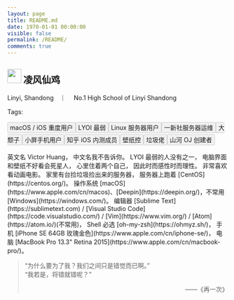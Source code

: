 ```yaml
---
layout: page
title: README.md
date: 1970-01-01 00:00:00
visible: false
permalink: /README/
comments: true
---
```

<meta http-equiv="Content-Security-Policy" content="upgrade-insecure-requests" />
<link rel="stylesheet" href="https://static.imvictor.tech/lib/Font-Awesome/css/font-awesome.min.css">
<link rel="stylesheet" href="https://static.imvictor.tech/lib/APlayer/dist/APlayer.min.css">
<style type="text/css">
.readme_tag{
    padding: 3px 5px;
    background-color: #f1f1f1;
    border: 1px solid #ccc;
    overflow: hidden;
    border-radius: 3px;
    margin-bottom: 10px;
}
.cp-mainbody{height: 5em !important;}
</style>

## <img style='height: 1.5em' src='https://avatars3.githubusercontent.com/u/21100901?v=3&s=120'></img> 凌风仙鸡
<i class="fa fa-location-arrow" aria-hidden="true"> </i> Linyi, Shandong　｜　<i class="fa fa-university" aria-hidden="true"> </i> No.1 High School of Linyi Shandong

Tags: <div style="line-height: 2"><span class="readme_tag">macOS / iOS 重度用户</span><span class="readme_tag">LYOI 最弱</span><span class="readme_tag">Linux 服务器用户</span><span class="readme_tag">一新社服务器运维</span><span class="readme_tag">大颓子</span><span class="readme_tag">小屏手机用户</span><span class="readme_tag">知乎 iOS 内测成员</span><span class="readme_tag">壁纸控</span><span class="readme_tag">垃圾佬</span><span class="readme_tag">山河 OJ 创建者</span>
</div>


<div id="aplayer"></div>
<div></div>
英文名 Victor Huang，  
中文名我不告诉你。  
LYOI 最弱的人没有之一，    
电脑界面和壁纸不好看会死星人，  
心里住着两个自己，  
因此时而感性时而理性。  
非常喜欢看动画电影。  
家里有台捡垃圾捡出来的服务器，  
服务器上跑着 [CentOS](https://centos.org/)。  
操作系统 [macOS](https://www.apple.com/cn/macos)、[Deepin](https://deepin.org/)，不常用 [Windows](https://windows.com/)。   
编辑器 [Sublime Text](https://sublimetext.com) / [Visual Studio Code](https://code.visualstudio.com/) / [Vim](https://www.vim.org/) / [Atom](https://atom.io/)(不常用)，    
Shell 必选 [oh-my-zsh](https://ohmyz.sh/)，   
手机 [iPhone SE 64GB 玫瑰金色](https://www.apple.com/cn/iphone-se/)，    
电脑 [MacBook Pro 13.3" Retina 2015](https://www.apple.com/cn/macbook-pro/)。

> “为什么要为了我？我们之间只是错觉而已啊。”  
> “我若是，将错就错呢？”  
> <p style="text-align: right">——《再一次》</p>


<script src="https://static.imvictor.tech/lib/APlayer/dist/APlayer.min.js"></script>
<script>
    const ap = new APlayer({
        container: document.getElementById('aplayer'),
        listFolded: false,
        theme: '#fb7299',
        lrcType: 1,
        audio: [{
            name: 'なんでもないや',
            artist: 'RADWIMPS',
            url: 'https://music.163.com/song/media/outer/url?id=426881506.mp3',
            cover: 'http://p1.music.126.net/sSxbRt9RpC6s_MaewyDJfA==/18597139672292692.jpg',
            lrc: '[by:桜見]\n[00:00.30]二人の間 通り過ぎた風は\r\n[00:05.62]どこから寂しさを運んできたの\r\n[00:11.44]泣いたりしたそのあとの空は\r\n[00:17.27]やけに透き通っていたりしたんだ\r\n[00:34.89]いつもは尖ってた父の言葉が\r\n[00:40.15]今日は暖かく感じました\r\n[00:46.03]優しさも笑顔も夢の語り方も\r\n[00:51.48]知らなくて全部 君を真似たよ\r\n[00:57.47]もう少しだけでいい あと少しだけでいい\r\n[01:02.76]もう少しだけでいいから\r\n[01:08.72]もう少しだけでいい あと少しだけでいい\r\n[01:14.25]もう少しだけ くっついていようか\r\n[01:23.29]僕らタイムフライヤー 時を駆け上がるクライマー\r\n[01:28.84]時のかくれんぼ はぐれっこはもういやなんだ\r\n[01:34.99]嬉しくて泣くのは 悲しくて笑うのは\r\n[01:39.53]君の心が 君を追い越したんだよ\r\n[02:05.68]星にまで願って 手にいれたオモチャも\r\n[02:11.52]部屋の隅っこに今 転がってる\r\n[02:17.14]叶えたい夢も 今日で100個できたよ\r\n[02:22.82]たった一つといつか 交換こしよう\r\n[02:34.65]いつもは喋らないあの子に今日は\r\n[02:40.00]放課後「また明日」と声をかけた\r\n[02:45.81]慣れないこともたまにならいいね\r\n[02:51.23]特にあなたが 隣にいたら\r\n[02:57.26]もう少しだけでいい あと少しだけでいい\r\n[03:02.88]もう少しだけでいいから\r\n[03:08.80]もう少しだけでいい あと少しだけでいい\r\n[03:14.14]もう少しだけくっついていようよ\r\n[03:23.21]僕らタイムフライヤー 君を知っていたんだ\r\n[03:28.70]僕が 僕の名前を 覚えるよりずっと前に\r\n[03:39.72]君のいない 世界にも 何かの意味はきっとあって\r\n[03:46.45]でも君のいない 世界など 夏休みのない 八月のよう\r\n[03:52.49]君のいない 世界など 笑うことない サンタのよう\r\n[03:58.29]君のいない 世界など\r\n[04:28.73]\r\n[04:32.19]僕らタイムフライヤー 時を駆け上がるクライマー\r\n[04:37.46]時のかくれんぼ はぐれっこはもういやなんだ\r\n[04:43.62]なんでもないや やっぱりなんでもないや\r\n[04:48.60]今から行くよ\r\n[04:51.58]僕らタイムフライヤー 時を駆け上がるクライマー\r\n[04:57.95]時のかくれんぼ はぐれっこ はもういいよ\r\n[05:04.89]君は派手なクライヤー その涙 止めてみたいな\r\n[05:09.57]だけど 君は拒んだ 零れるままの涙を見てわかった\r\n[05:15.89]嬉しくて泣くのは 悲しくて 笑うのは\r\n[05:20.55]僕の心が 僕を追い越したんだよ'
        }]
    });
</script>